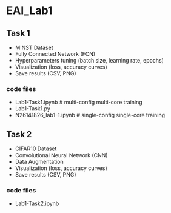 # EAI_Lab1

## Task 1
- MINST Dataset
- Fully Connected Network (FCN)
- Hyperparameters tuning (batch size, learning rate, epochs)
- Visualization (loss, accuracy curves)
- Save results (CSV, PNG)
### code files
- Lab1-Task1.ipynb       # multi-config multi-core training
- Lab1-Task1.py
- N26141826_lab1-1.ipynb # single-config single-core training

## Task 2
- CIFAR10 Dataset
- Convolutional Neural Network (CNN)
- Data Augmentation
- Visualization (loss, accuracy curves)
- Save results (CSV, PNG)
### code files
- Lab1-Task2.ipynb